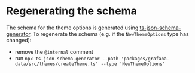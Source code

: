 # Regenerating the schema

The schema for the theme options is generated using [ts-json-schema-generator](https://github.com/vega/ts-json-schema-generator/). To regenerate the schema (e.g. if the `NewThemeOptions` type has changed):

- remove the `@internal` comment
- run `npx ts-json-schema-generator --path 'packages/grafana-data/src/themes/createTheme.ts' --type 'NewThemeOptions'`
